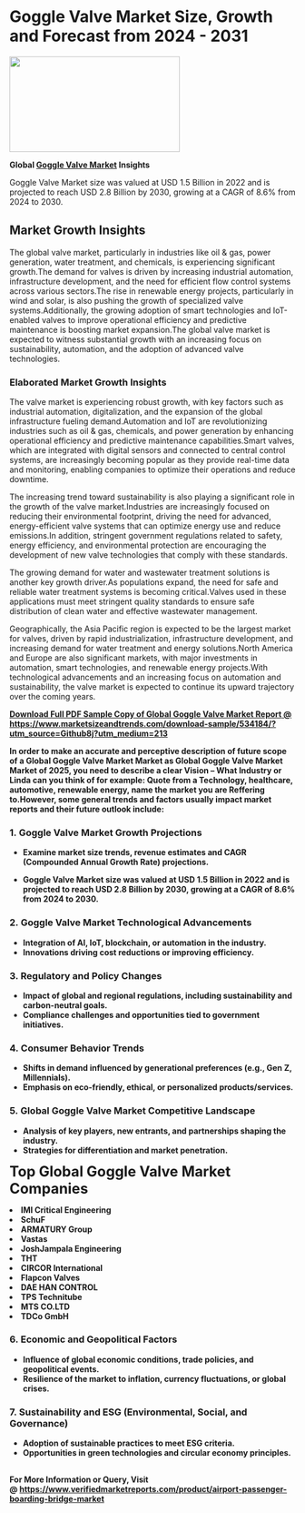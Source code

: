 <H1>Goggle Valve Market Size, Growth and Forecast from 2024 - 2031</H1><img class="aligncenter size-medium wp-image-584254" src="https://thirdeyenews.in/wp-content/uploads/2024/09/Global-Market-Research-300x168.jpeg" alt="" width="300" height="168" /><p><strong>Global&nbsp;<a href="https://www.marketsizeandtrends.com/download-sample/534184/?utm_source=Github8j?utm_medium=213">Goggle Valve Market</a> Insights</strong></p><p>Goggle Valve Market size was valued at USD 1.5 Billion in 2022 and is projected to reach USD 2.8 Billion by 2030, growing at a CAGR of 8.6% from 2024 to 2030.</p><p><h2>Market Growth Insights</h2> <p>The global valve market, particularly in industries like oil & gas, power generation, water treatment, and chemicals, is experiencing significant growth.The demand for valves is driven by increasing industrial automation, infrastructure development, and the need for efficient flow control systems across various sectors.The rise in renewable energy projects, particularly in wind and solar, is also pushing the growth of specialized valve systems.Additionally, the growing adoption of smart technologies and IoT-enabled valves to improve operational efficiency and predictive maintenance is boosting market expansion.The global valve market is expected to witness substantial growth with an increasing focus on sustainability, automation, and the adoption of advanced valve technologies.</p> <p><strong><a href="#"></a></strong></p> <h3>Elaborated Market Growth Insights</h3> <p>The valve market is experiencing robust growth, with key factors such as industrial automation, digitalization, and the expansion of the global infrastructure fueling demand.Automation and IoT are revolutionizing industries such as oil & gas, chemicals, and power generation by enhancing operational efficiency and predictive maintenance capabilities.Smart valves, which are integrated with digital sensors and connected to central control systems, are increasingly becoming popular as they provide real-time data and monitoring, enabling companies to optimize their operations and reduce downtime.</p> <p>The increasing trend toward sustainability is also playing a significant role in the growth of the valve market.Industries are increasingly focused on reducing their environmental footprint, driving the need for advanced, energy-efficient valve systems that can optimize energy use and reduce emissions.In addition, stringent government regulations related to safety, energy efficiency, and environmental protection are encouraging the development of new valve technologies that comply with these standards.</p> <p>The growing demand for water and wastewater treatment solutions is another key growth driver.As populations expand, the need for safe and reliable water treatment systems is becoming critical.Valves used in these applications must meet stringent quality standards to ensure safe distribution of clean water and effective wastewater management.</p> <p>Geographically, the Asia Pacific region is expected to be the largest market for valves, driven by rapid industrialization, infrastructure development, and increasing demand for water treatment and energy solutions.North America and Europe are also significant markets, with major investments in automation, smart technologies, and renewable energy projects.With technological advancements and an increasing focus on automation and sustainability, the valve market is expected to continue its upward trajectory over the coming years.</p> <p><strong><a href="#"></p><p><span class=""><strong>Download Full PDF Sample Copy of Global Goggle Valve Market Report</strong> @ <a href="https://www.marketsizeandtrends.com/download-sample/534184/?utm_source=Github8j?utm_medium=213" target="_blank">https://www.marketsizeandtrends.com/download-sample/534184/?utm_source=Github8j?utm_medium=213</a></span></p><p>In order to make an accurate and perceptive description of future scope of a Global&nbsp;Goggle Valve Market Market as Global&nbsp;Goggle Valve Market Market of 2025, you need to describe a clear Vision &ndash; What Industry or Linda can you think of for example: Quote from a Technology, healthcare, automotive, renewable energy, name the market you are Reffering to.However, some general trends and factors usually impact market reports and their future outlook include:</p><h3>1.&nbsp;<strong>Goggle Valve Market Growth Projections</strong></h3><ul><li>Examine market size trends, revenue estimates and CAGR (Compounded Annual Growth Rate) projections.</li><li><p>Goggle Valve Market size was valued at USD 1.5 Billion in 2022 and is projected to reach USD 2.8 Billion by 2030, growing at a CAGR of 8.6% from 2024 to 2030.</p></li></ul><h3>2.&nbsp;<strong>Goggle Valve Market Technological Advancements</strong></h3><ul><li>Integration of AI, IoT, blockchain, or automation in the industry.</li><li>Innovations driving cost reductions or improving efficiency.</li></ul><h3>3.&nbsp;<strong>Regulatory and Policy Changes</strong></h3><ul><li>Impact of global and regional regulations, including sustainability and carbon-neutral goals.</li><li>Compliance challenges and opportunities tied to government initiatives.</li></ul><h3>4.&nbsp;<strong>Consumer Behavior Trends</strong></h3><ul><li>Shifts in demand influenced by generational preferences (e.g., Gen Z, Millennials).</li><li>Emphasis on eco-friendly, ethical, or personalized products/services.</li></ul><h3>5.&nbsp;<strong>Global Goggle Valve Market Competitive Landscape</strong></h3><ul><li>Analysis of key players, new entrants, and partnerships shaping the industry.</li><li>Strategies for differentiation and market penetration.</li></ul><p data-pm-slice="1 1 []"><span style="color: inherit; font-family: inherit; font-size: 25px;">Top Global Goggle Valve Market Companies</span></p><div class="" data-test-id=""><p><li>IMI Critical Engineering</li><li> SchuF</li><li> ARMATURY Group</li><li> Vastas</li><li> JoshJampala Engineering</li><li> THT</li><li> CIRCOR International</li><li> Flapcon Valves</li><li> DAE HAN CONTROL</li><li> TPS Technitube</li><li> MTS CO.LTD</li><li> TDCo GmbH</li></p></div><h3>6.&nbsp;<strong>Economic and Geopolitical Factors</strong></h3><ul><li>Influence of global economic conditions, trade policies, and geopolitical events.</li><li>Resilience of the market to inflation, currency fluctuations, or global crises.</li></ul><h3>7.&nbsp;<strong>Sustainability and ESG (Environmental, Social, and Governance)</strong></h3><ul><li>Adoption of sustainable practices to meet ESG criteria.</li><li>Opportunities in green technologies and circular economy principles.</li></ul><h2><strong style="font-size: 14px;">For More Information or Query, Visit @&nbsp;</strong><a style="background-color: #ffffff; font-size: 14px;" href="https://www.marketsizeandtrends.com/report/goggle-valve-market/" target="_blank">https://www.verifiedmarketreports.com/product/airport-passenger-boarding-bridge-market</a></h2>